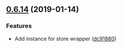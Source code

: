 <a name="0.6.14"></a>
## [0.6.14](https://github.com/windyGex/roy/compare/0.6.13...0.6.14) (2019-01-14)


### Features

* Add instance for store wrapper ([dc91880](https://github.com/windyGex/roy/commit/dc91880))



